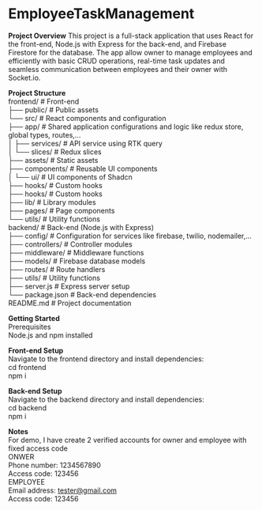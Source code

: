 # EmployeeTaskManagement
**Project Overview**
This project is a full-stack application that uses React for the front-end, Node.js with Express for the back-end, and Firebase Firestore for the database. The app allow owner to manage employees and efficiently with basic CRUD operations, real-time task updates and seamless communication between employees and their owner with Socket.io.

**Project Structure**  
frontend/                   # Front-end  
  ├── public/               # Public assets    
  └── src/                  # React components and configuration  
      ├── app/              # Shared application configurations and logic like redux store, global types, routes,...  
      │   ├── services/     # API service using RTK query  
      │   └── slices/       # Redux slices  
      ├── assets/           # Static assets  
      ├── components/       # Reusable UI components  
      │   └── ui/           # UI components of Shadcn  
      ├── hooks/            # Custom hooks  
      ├── hooks/            # Custom hooks  
      ├── lib/              # Library modules  
      ├── pages/            # Page components  
      └── utils/            # Utility functions  
backend/                    # Back-end (Node.js with Express)  
  ├── config/               # Configuration for services like firebase, twilio, nodemailer,...  
  ├── controllers/          # Controller modules  
  ├── middleware/           # Middleware functions  
  ├── models/               # Firebase database models  
  ├── routes/               # Route handlers  
  ├── utils/                # Utility functions  
  ├── server.js             # Express server setup  
  └── package.json          # Back-end dependencies  
README.md                   # Project documentation  

**Getting Started**  
Prerequisites  
  Node.js and npm installed  
  
**Front-end Setup**  
Navigate to the frontend directory and install dependencies:  
cd frontend  
npm i  

**Back-end Setup**  
Navigate to the backend directory and install dependencies:  
cd backend  
npm i  

**Notes**  
For demo, I have create 2 verified accounts for owner and employee with fixed access code  
ONWER  
  Phone number: 1234567890  
  Access code: 123456  
EMPLOYEE  
  Email address: tester@gmail.com  
  Access code: 123456  
